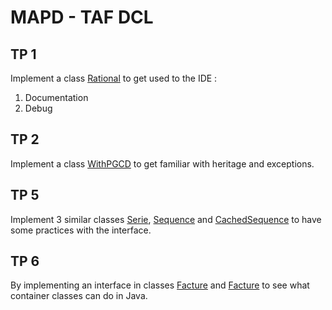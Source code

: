 # MAPD - TAF DCL
## TP 1
Implement a class [Rational](src/main/java/xin/xisx/MAPD/TP1/Rational.java) to get used to the IDE : 
1. Documentation
2. Debug

## TP 2
Implement a class [WithPGCD](src/main/java/xin/xisx/MAPD/TP2/WithPGCD.java) to get familiar with heritage and exceptions.

## TP 5
Implement 3 similar classes [Serie](src/main/java/xin/xisx/MAPD/TP5/Serie.java), [Sequence](src/main/java/xin/xisx/MAPD/TP5/Sequence.java) and [CachedSequence](src/main/java/xin/xisx/MAPD/TP5/CachedSequence.java)
to have some practices with the interface.
 
## TP 6
By implementing an interface in classes [Facture](src/main/java/xin/xisx/MAPD/TP6/facture/implementation/Facture.java) and 
[Facture](src/main/java/xin/xisx/MAPD/TP6/facture/implementation2/Facture.java) to see what container classes can do in Java.